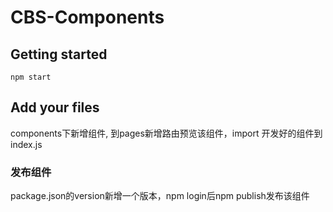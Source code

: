 # CBS-Components



## Getting started
~~~
npm start
~~~

## Add your files
components下新增组件, 到pages新增路由预览该组件，import 开发好的组件到 index.js

### 发布组件

package.json的version新增一个版本，npm login后npm publish发布该组件
